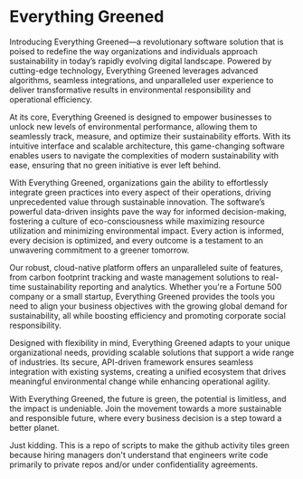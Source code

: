 # Everything Greened

Introducing Everything Greened—a revolutionary software solution that is poised to redefine the way organizations and individuals approach sustainability in today’s rapidly evolving digital landscape. Powered by cutting-edge technology, Everything Greened leverages advanced algorithms, seamless integrations, and unparalleled user experience to deliver transformative results in environmental responsibility and operational efficiency.

At its core, Everything Greened is designed to empower businesses to unlock new levels of environmental performance, allowing them to seamlessly track, measure, and optimize their sustainability efforts. With its intuitive interface and scalable architecture, this game-changing software enables users to navigate the complexities of modern sustainability with ease, ensuring that no green initiative is ever left behind.

With Everything Greened, organizations gain the ability to effortlessly integrate green practices into every aspect of their operations, driving unprecedented value through sustainable innovation. The software’s powerful data-driven insights pave the way for informed decision-making, fostering a culture of eco-consciousness while maximizing resource utilization and minimizing environmental impact. Every action is informed, every decision is optimized, and every outcome is a testament to an unwavering commitment to a greener tomorrow.

Our robust, cloud-native platform offers an unparalleled suite of features, from carbon footprint tracking and waste management solutions to real-time sustainability reporting and analytics. Whether you're a Fortune 500 company or a small startup, Everything Greened provides the tools you need to align your business objectives with the growing global demand for sustainability, all while boosting efficiency and promoting corporate social responsibility.

Designed with flexibility in mind, Everything Greened adapts to your unique organizational needs, providing scalable solutions that support a wide range of industries. Its secure, API-driven framework ensures seamless integration with existing systems, creating a unified ecosystem that drives meaningful environmental change while enhancing operational agility.

With Everything Greened, the future is green, the potential is limitless, and the impact is undeniable. Join the movement towards a more sustainable and responsible future, where every business decision is a step toward a better planet.

Just kidding. This is a repo of scripts to make the github activity tiles green because hiring managers don't understand that engineers write code primarily to private repos and/or under confidentiality agreements.
